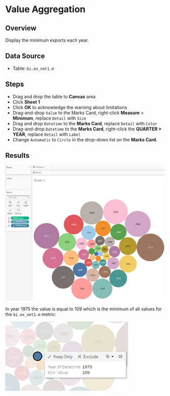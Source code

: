 # Value Aggregation

## Overview

Display the minimum exports each year.

## Data Source

* Table: `bi.ex_net1.m`

## Steps

* Drag and drop the table to **Canvas** area
* Click **Sheet 1**
* Click **OK** to acknowledge the warning about limitations
* Drag-and-drop `Value` to the Marks Card, right-click **Measure** > **Minimum**, replace `Detail` with `Size`
* Drag and drop `Datetime` to the **Marks Card**, replace `Detail` with `Color`
* Drag-and-drop `Datetime` to the **Marks Card**, right-click the **QUARTER > YEAR**, replace `Detail` with `Label`
* Change `Automatic` to `Circle` in the drop-down list on the **Marks Card**.

## Results

![](../images/min_aggr.png)

In year 1975 the value is equal to 109 which is the minimum of all values for the `bi.ex_net1.m` metric:

![](../images/min_val.png)